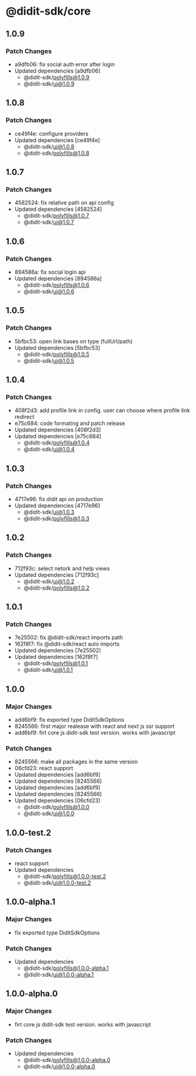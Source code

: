 # @didit-sdk/core

## 1.0.9

### Patch Changes

- a9dfb06: fix social auth error after login
- Updated dependencies [a9dfb06]
  - @didit-sdk/polyfills@1.0.9
  - @didit-sdk/ui@1.0.9

## 1.0.8

### Patch Changes

- ce49f4e: configure providers
- Updated dependencies [ce49f4e]
  - @didit-sdk/ui@1.0.8
  - @didit-sdk/polyfills@1.0.8

## 1.0.7

### Patch Changes

- 4582524: fix relative path on api config
- Updated dependencies [4582524]
  - @didit-sdk/polyfills@1.0.7
  - @didit-sdk/ui@1.0.7

## 1.0.6

### Patch Changes

- 894586a: fix social login api
- Updated dependencies [894586a]
  - @didit-sdk/polyfills@1.0.6
  - @didit-sdk/ui@1.0.6

## 1.0.5

### Patch Changes

- 5bfbc53: open link bases on type (fullUrl/path)
- Updated dependencies [5bfbc53]
  - @didit-sdk/polyfills@1.0.5
  - @didit-sdk/ui@1.0.5

## 1.0.4

### Patch Changes

- 408f2d3: add profile link in config. user can choose where profile link redirect
- e75c684: code formating and patch release
- Updated dependencies [408f2d3]
- Updated dependencies [e75c684]
  - @didit-sdk/polyfills@1.0.4
  - @didit-sdk/ui@1.0.4

## 1.0.3

### Patch Changes

- 4717e96: fix didit api on production
- Updated dependencies [4717e96]
  - @didit-sdk/ui@1.0.3
  - @didit-sdk/polyfills@1.0.3

## 1.0.2

### Patch Changes

- 712f93c: select netork and help views
- Updated dependencies [712f93c]
  - @didit-sdk/ui@1.0.2
  - @didit-sdk/polyfills@1.0.2

## 1.0.1

### Patch Changes

- 7e25502: fix @didit-sdk/react imports path
- 162f8f7: fix @didit-sdk/react auto imports
- Updated dependencies [7e25502]
- Updated dependencies [162f8f7]
  - @didit-sdk/polyfills@1.0.1
  - @didit-sdk/ui@1.0.1

## 1.0.0

### Major Changes

- add6bf9: fix exported type DiditSdkOptions
- 8245566: first major realease with react and next js ssr support
- add6bf9: firt core js didit-sdk test version. works with javascript

### Patch Changes

- 8245566: make all packages in the same version
- 06cfd23: react support
- Updated dependencies [add6bf9]
- Updated dependencies [8245566]
- Updated dependencies [add6bf9]
- Updated dependencies [8245566]
- Updated dependencies [06cfd23]
  - @didit-sdk/polyfills@1.0.0
  - @didit-sdk/ui@1.0.0

## 1.0.0-test.2

### Patch Changes

- react support
- Updated dependencies
  - @didit-sdk/polyfills@1.0.0-test.2
  - @didit-sdk/ui@1.0.0-test.2

## 1.0.0-alpha.1

### Major Changes

- fix exported type DiditSdkOptions

### Patch Changes

- Updated dependencies
  - @didit-sdk/polyfills@1.0.0-alpha.1
  - @didit-sdk/ui@1.0.0-alpha.1

## 1.0.0-alpha.0

### Major Changes

- firt core js didit-sdk test version. works with javascript

### Patch Changes

- Updated dependencies
  - @didit-sdk/polyfills@1.0.0-alpha.0
  - @didit-sdk/ui@1.0.0-alpha.0

